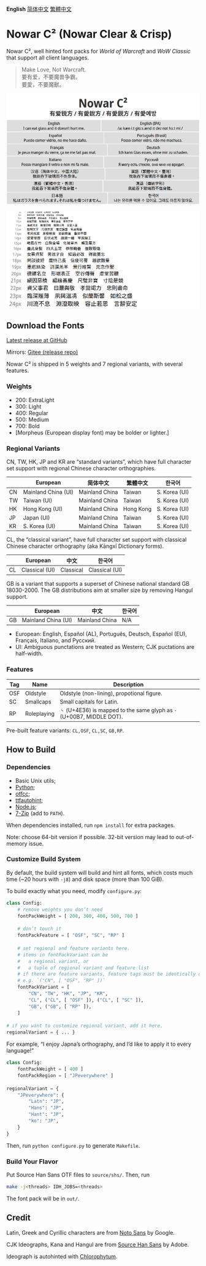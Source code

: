 **English** [简体中文](README-Hans.md) [繁體中文](README-Hant.md)

# Nowar C² (Nowar Clear & Crisp)

Nowar C², well hinted font packs for _World of Warcraft_ and _WoW Classic_ that support all client languages.

> Make Love, Not Warcraft.<br>
> 要有爱，不要魔兽争霸。<br>
> 要愛，不要魔獸。

![Nowar C²](poster/poster.png)

![Waterfall](poster/waterfall.png)

## Download the Fonts

[Latest release at GitHub](https://github.com/nowar-fonts/Nowar-CnC/releases)

Mirrors: [Gitee (release repo)](https://gitee.com/nowar-fonts/Nowar-CnC)

Nowar C² is shipped in 5 weights and 7 regional variants, with several features.

### Weights

* 200: ExtraLight
* 300: Light
* 400: Regular
* 500: Medium
* 700: Bold
* [Morpheus (European display font) may be bolder or lighter.]

### Regional Variants

CN, TW, HK, JP and KR are “standard variants”, which have full character set support with regional Chinese character orthographies.

|    | European            | 简体中文       | 繁體中文  | 한국어        |
| -- | ------------------- | -------------- | --------- | ------------- |
| CN | Mainland China (UI) | Mainland China | Taiwan    | S. Korea (UI) |
| TW | Taiwan (UI)         | Mainland China | Taiwan    | S. Korea (UI) |
| HK | Hong Kong (UI)      | Mainland China | Hong Kong | S. Korea (UI) |
| JP | Japan (UI)          | Mainland China | Taiwan    | S. Korea (UI) |
| KR | S. Korea (UI)       | Mainland China | Taiwan    | S. Korea (UI) |

CL, the “classical variant”, have full character set support with classical Chinese character orthography (aka Kāngxī Dictionary forms).

|     | European       | 中文      | 한국어         |
| --- | -------------- | --------- | -------------- |
| CL  | Classical (UI) | Classical | Classical (UI) |

GB is a variant that supports a superset of Chinese national standard GB 18030-2000. The GB distributions aim at smaller size by removing Hangul support.

|    | European            | 中文           | 한국어 |
| -- | ------------------- | -------------- | ------ |
| GB | Mainland China (UI) | Mainland China | N/A    |

* European: English, Español (AL), Português, Deutsch, Español (EU), Français, Italiano, and Русский.
* UI: Ambiguous punctations are treated as Western; CJK puctations are half-width.

### Features

| Tag | Name        | Description                                                            |
| --- | ----------- | ---------------------------------------------------------------------- |
| OSF | Oldstyle    | Oldstyle (non-lining), propotional figure.                             |
| SC  | Smallcaps   | Small capitals for Latin.                          |
| RP  | Roleplaying | `丶` (U+4E36) is mapped to the same glyph as `·` (U+00B7, MIDDLE DOT). |

Pre-built feature variants: `CL,OSF`, `CL,SC`, `GB,RP`.

## How to Build

### Dependencies

* Basic Unix utils;
* [Python](https://www.python.org/);
* [otfcc](https://github.com/caryll/otfcc);
* [ttfautohint](https://www.freetype.org/ttfautohint/);
* [Node.js](https://nodejs.org/);
* [7-Zip](https://www.7-zip.org/) (add to `PATH`).

When dependencies installed, run `npm install` for extra packages.

Note: choose 64-bit version if possible. 32-bit version may lead to out-of-memory issue.

### Customize Build System

By default, the build system will build and hint all fonts, which costs much time (~20 hours with `-j8`) and disk space (more than 100 GiB).

To build exactly what you need, modify `configure.py`:
```python
class Config:
    # remove weights you don’t need
    fontPackWeight = [ 200, 300, 400, 500, 700 ]

    # don’t touch it
    fontPackFeature = [ "OSF", "SC", "RP" ]

    # set regional and feature variants here.
    # items in fontPackVariant can be
    #   a regional variant, or
    #   a tuple of regional variant and feature list
    # if there are feature variants, feature tags must be identically ordered as in fontPackFeature.
    # e.g. `("CN", [ "OSF", "RP" ])`
    fontPackVariant = [
        "CN", "TW", "HK", "JP", "KR",
        "CL", ("CL", [ "OSF" ]), ("CL", [ "SC" ]),
        "GB", ("GB", [ "RP" ]),
    ]

# if you want to customize regional variant, add it here.
regionalVariant = { ... }
```

For example, “I enjoy Japna’s orthography, and I’d like to apply it to every language!”
```python
class Config:
    fontPackWeight = [ 400 ]
    fontPackRegion = [ "JPeverywhere" ]

regionalVariant = { 
    "JPeverywhere": {
        "Latn": "JP",
        "Hans": "JP",
        "Hant": "JP",
        "ko": "JP",
    }
}
```

Then, run `python configure.py` to generate `Makefile`.

### Build Your Flavor

Put Source Han Sans OTF files to `source/shs/`. Then, run
```bash
make -j<threads> IDH_JOBS=<threads>
```

The font pack will be in `out/`.

## Credit

Latin, Greek and Cyrillic characters are from [Noto Sans](https://github.com/googlei18n/noto-fonts) by Google.

CJK Ideographs, Kana and Hangul are from [Source Han Sans](https://github.com/adobe-fonts/source-han-sans) by Adobe.

Ideograph is autohinted with [Chlorophytum](https://github.com/chlorophytum/Chlorophytum).
